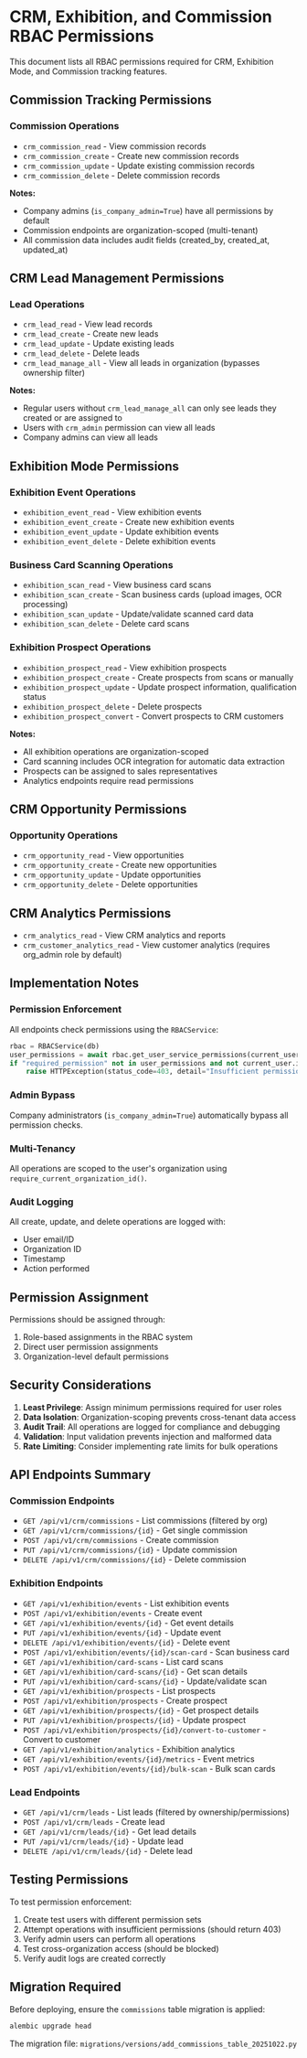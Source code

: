 # CRM, Exhibition, and Commission RBAC Permissions

This document lists all RBAC permissions required for CRM, Exhibition Mode, and Commission tracking features.

## Commission Tracking Permissions

### Commission Operations
- `crm_commission_read` - View commission records
- `crm_commission_create` - Create new commission records
- `crm_commission_update` - Update existing commission records
- `crm_commission_delete` - Delete commission records

**Notes:**
- Company admins (`is_company_admin=True`) have all permissions by default
- Commission endpoints are organization-scoped (multi-tenant)
- All commission data includes audit fields (created_by, created_at, updated_at)

## CRM Lead Management Permissions

### Lead Operations
- `crm_lead_read` - View lead records
- `crm_lead_create` - Create new leads
- `crm_lead_update` - Update existing leads
- `crm_lead_delete` - Delete leads
- `crm_lead_manage_all` - View all leads in organization (bypasses ownership filter)

**Notes:**
- Regular users without `crm_lead_manage_all` can only see leads they created or are assigned to
- Users with `crm_admin` permission can view all leads
- Company admins can view all leads

## Exhibition Mode Permissions

### Exhibition Event Operations
- `exhibition_event_read` - View exhibition events
- `exhibition_event_create` - Create new exhibition events
- `exhibition_event_update` - Update exhibition events
- `exhibition_event_delete` - Delete exhibition events

### Business Card Scanning Operations
- `exhibition_scan_read` - View business card scans
- `exhibition_scan_create` - Scan business cards (upload images, OCR processing)
- `exhibition_scan_update` - Update/validate scanned card data
- `exhibition_scan_delete` - Delete card scans

### Exhibition Prospect Operations
- `exhibition_prospect_read` - View exhibition prospects
- `exhibition_prospect_create` - Create prospects from scans or manually
- `exhibition_prospect_update` - Update prospect information, qualification status
- `exhibition_prospect_delete` - Delete prospects
- `exhibition_prospect_convert` - Convert prospects to CRM customers

**Notes:**
- All exhibition operations are organization-scoped
- Card scanning includes OCR integration for automatic data extraction
- Prospects can be assigned to sales representatives
- Analytics endpoints require read permissions

## CRM Opportunity Permissions

### Opportunity Operations
- `crm_opportunity_read` - View opportunities
- `crm_opportunity_create` - Create new opportunities
- `crm_opportunity_update` - Update opportunities
- `crm_opportunity_delete` - Delete opportunities

## CRM Analytics Permissions

- `crm_analytics_read` - View CRM analytics and reports
- `crm_customer_analytics_read` - View customer analytics (requires org_admin role by default)

## Implementation Notes

### Permission Enforcement
All endpoints check permissions using the `RBACService`:

```python
rbac = RBACService(db)
user_permissions = await rbac.get_user_service_permissions(current_user.id)
if "required_permission" not in user_permissions and not current_user.is_company_admin:
    raise HTTPException(status_code=403, detail="Insufficient permissions")
```

### Admin Bypass
Company administrators (`is_company_admin=True`) automatically bypass all permission checks.

### Multi-Tenancy
All operations are scoped to the user's organization using `require_current_organization_id()`.

### Audit Logging
All create, update, and delete operations are logged with:
- User email/ID
- Organization ID
- Timestamp
- Action performed

## Permission Assignment

Permissions should be assigned through:
1. Role-based assignments in the RBAC system
2. Direct user permission assignments
3. Organization-level default permissions

## Security Considerations

1. **Least Privilege**: Assign minimum permissions required for user roles
2. **Data Isolation**: Organization-scoping prevents cross-tenant data access
3. **Audit Trail**: All operations are logged for compliance and debugging
4. **Validation**: Input validation prevents injection and malformed data
5. **Rate Limiting**: Consider implementing rate limits for bulk operations

## API Endpoints Summary

### Commission Endpoints
- `GET /api/v1/crm/commissions` - List commissions (filtered by org)
- `GET /api/v1/crm/commissions/{id}` - Get single commission
- `POST /api/v1/crm/commissions` - Create commission
- `PUT /api/v1/crm/commissions/{id}` - Update commission
- `DELETE /api/v1/crm/commissions/{id}` - Delete commission

### Exhibition Endpoints
- `GET /api/v1/exhibition/events` - List exhibition events
- `POST /api/v1/exhibition/events` - Create event
- `GET /api/v1/exhibition/events/{id}` - Get event details
- `PUT /api/v1/exhibition/events/{id}` - Update event
- `DELETE /api/v1/exhibition/events/{id}` - Delete event
- `POST /api/v1/exhibition/events/{id}/scan-card` - Scan business card
- `GET /api/v1/exhibition/card-scans` - List card scans
- `GET /api/v1/exhibition/card-scans/{id}` - Get scan details
- `PUT /api/v1/exhibition/card-scans/{id}` - Update/validate scan
- `GET /api/v1/exhibition/prospects` - List prospects
- `POST /api/v1/exhibition/prospects` - Create prospect
- `GET /api/v1/exhibition/prospects/{id}` - Get prospect details
- `PUT /api/v1/exhibition/prospects/{id}` - Update prospect
- `POST /api/v1/exhibition/prospects/{id}/convert-to-customer` - Convert to customer
- `GET /api/v1/exhibition/analytics` - Exhibition analytics
- `GET /api/v1/exhibition/events/{id}/metrics` - Event metrics
- `POST /api/v1/exhibition/events/{id}/bulk-scan` - Bulk scan cards

### Lead Endpoints
- `GET /api/v1/crm/leads` - List leads (filtered by ownership/permissions)
- `POST /api/v1/crm/leads` - Create lead
- `GET /api/v1/crm/leads/{id}` - Get lead details
- `PUT /api/v1/crm/leads/{id}` - Update lead
- `DELETE /api/v1/crm/leads/{id}` - Delete lead

## Testing Permissions

To test permission enforcement:

1. Create test users with different permission sets
2. Attempt operations with insufficient permissions (should return 403)
3. Verify admin users can perform all operations
4. Test cross-organization access (should be blocked)
5. Verify audit logs are created correctly

## Migration Required

Before deploying, ensure the `commissions` table migration is applied:

```bash
alembic upgrade head
```

The migration file: `migrations/versions/add_commissions_table_20251022.py`
